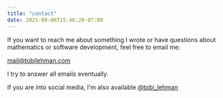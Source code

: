 ```yaml
---
title: "contact"
date: 2021-09-06T15:46:20-07:00
---
```


If you want to reach me about something I wrote or have questions about mathematics or software development, feel free to email me:

<a src="mailto:mail@tobilehman.com">mail@tobilehman.com</a>

I try to answer all emails eventually.

If you are into social media, I'm also available <a href="https://twitter.com/tobi_lehman">@tobi_lehman</a>
